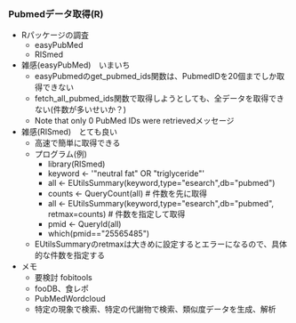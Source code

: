 ### Pubmedデータ取得(R)

- Rパッケージの調査
    - easyPubMed 
    - RISmed
- 雑感(easyPubMed)　いまいち
    - easyPubmedのget_pubmed_ids関数は、PubmedIDを20個までしか取得できない
    - fetch_all_pubmed_ids関数で取得しようとしても、全データを取得できない(件数が多いせいか？)
    - Note that only 0 PubMed IDs were retrievedメッセージ
- 雑感(RISmed)　とても良い
    - 高速で簡単に取得できる
    - プログラム(例)
        - library(RISmed)
        - keyword <- '"neutral fat" OR "triglyceride"'
        - all <- EUtilsSummary(keyword,type="esearch",db="pubmed")
        - counts <- QueryCount(all) # 件数を先に取得
        - all <- EUtilsSummary(keyword,type="esearch",db="pubmed", retmax=counts) # 件数を指定して取得
        - pmid <- QueryId(all)
        - which(pmid=="25565485")
   - EUtilsSummaryのretmaxは大きめに設定するとエラーになるので、具体的な件数を指定する
- メモ
    - 要検討 fobitools
    - fooDB、食レポ
    - PubMedWordcloud
    - 特定の現象で検索、特定の代謝物で検索、類似度データを生成、解析
 


